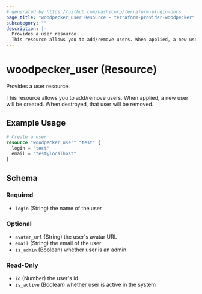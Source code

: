 ```yaml
---
# generated by https://github.com/hashicorp/terraform-plugin-docs
page_title: "woodpecker_user Resource - terraform-provider-woodpecker"
subcategory: ""
description: |-
  Provides a user resource.
  This resource allows you to add/remove users. When applied, a new user will be created. When destroyed, that user will be removed.
---
```


# woodpecker_user (Resource)

Provides a user resource.


This resource allows you to add/remove users. When applied, a new user will be created. When destroyed, that user will be removed.

## Example Usage

```terraform
# Create a user
resource "woodpecker_user" "test" {
  login = "test"
  email = "test@localhost"
}
```

<!-- schema generated by tfplugindocs -->
## Schema

### Required

- `login` (String) the name of the user

### Optional

- `avatar_url` (String) the user's avatar URL
- `email` (String) the email of the user
- `is_admin` (Boolean) whether user is an admin

### Read-Only

- `id` (Number) the user's id
- `is_active` (Boolean) whether user is active in the system
